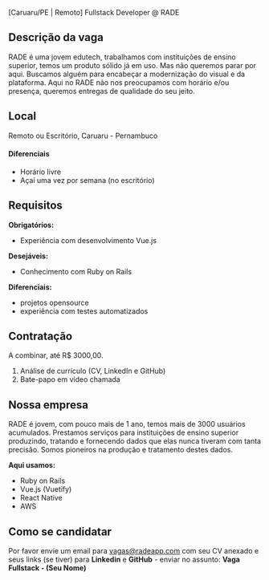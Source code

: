 [Caruaru/PE | Remoto] Fullstack Developer @ RADE

## Descrição da vaga

RADE é uma jovem edutech, trabalhamos com instituições de ensino superior, temos um produto sólido já em uso. Mas não queremos parar por aqui.
Buscamos alguém para encabeçar a modernização do visual e da plataforma.
Aqui no RADE não nos preocupamos com horário e/ou presença, queremos entregas de qualidade do seu jeito.

## Local

Remoto ou Escritório, Caruaru - Pernambuco

#### Diferenciais

- Horário livre
- Açaí uma vez por semana (no escritório)

## Requisitos

**Obrigatórios:**
- Experiência com desenvolvimento Vue.js

**Desejáveis:**
- Conhecimento com Ruby on Rails

**Diferenciais:**
- projetos opensource
- experiência com testes automatizados

## Contratação

A combinar, até R$ 3000,00.

1. Análise de currículo (CV, LinkedIn e GitHub)
2. Bate-papo em vídeo chamada

## Nossa empresa

RADE é jovem, com pouco mais de 1 ano, temos mais de 3000 usuários acumulados. Prestamos serviços para instituições de ensino superior produzindo, tratando e fornecendo dados que elas nunca tiveram com tanta precisão.
Somos pioneiros na produção e tratamento destes dados.

**Aqui usamos:**
- Ruby on Rails
- Vue.js (Vuetify)
- React Native
- AWS

## Como se candidatar

Por favor envie um email para vagas@radeapp.com com seu CV anexado e seus links (se tiver) para **Linkedin** e **GitHub** - enviar no assunto: **Vaga Fullstack - (Seu Nome)**
